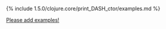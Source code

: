 {% include 1.5.0/clojure.core/print_DASH_ctor/examples.md %}

[Please add examples!](https://github.com/arrdem/grimoire/edit/master/_includes/1.6.0/clojure.core/print_DASH_ctor/examples.md)
